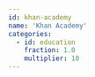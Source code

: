 ```yaml
---
id: khan-academy
name: 'Khan Academy'
categories:
  - id: education
    fraction: 1.0
    multiplier: 10
---
```

